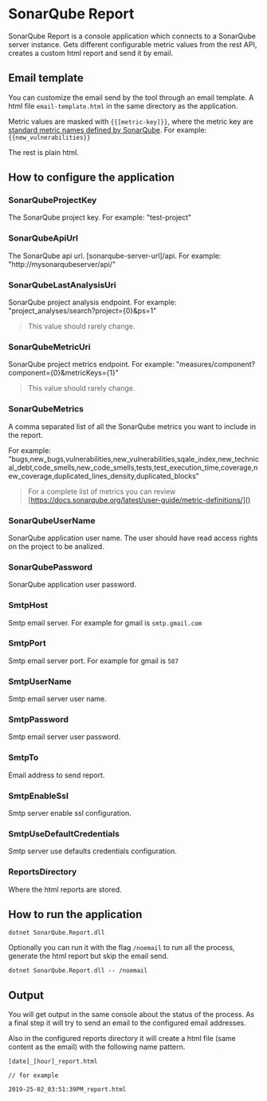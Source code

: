 # SonarQube Report

SonarQube Report is a console application which connects to a SonarQube server instance. Gets different configurable metric values from the rest API, creates a custom html report and send it by email.

## Email template

You can customize the email send by the tool through an email template. A html file `email-template.html` in the same directory as the application.

Metric values are masked with `{{[metric-key]}}`, where the metric key are [standard metric names defined by SonarQube]([https://docs.sonarqube.org/latest/user-guide/metric-definitions/]()). For example: `{{new_vulnerabilities}}`

The rest is plain html.

## How to configure the application

### SonarQubeProjectKey

The SonarQube project key. For example: "test-project"

### SonarQubeApiUrl

The SonarQube api url. [sonarqube-server-url]/api. For example: "http://mysonarqubeserver/api/"

### SonarQubeLastAnalysisUri

SonarQube project analysis endpoint. For example: 
"project_analyses/search?project={0}&ps=1"

> This value should rarely change.

### SonarQubeMetricUri

SonarQube project metrics endpoint. For example: 
"measures/component?component={0}&metricKeys={1}"

> This value should rarely change.

### SonarQubeMetrics

A comma separated list of all the SonarQube metrics you want to include in the report. 

For example: "bugs,new_bugs,vulnerabilities,new_vulnerabilities,sqale_index,new_technical_debt,code_smells,new_code_smells,tests,test_execution_time,coverage,new_coverage,duplicated_lines_density,duplicated_blocks"

> For a complete list of metrics you can review [https://docs.sonarqube.org/latest/user-guide/metric-definitions/]()

### SonarQubeUserName

SonarQube application user name. The user should have read access rights on the project to be analized.

### SonarQubePassword

SonarQube application user password.

### SmtpHost

Smtp email server. For example for gmail is `smtp.gmail.com`

### SmtpPort

Smtp email server port. For example for gmail is `587`

### SmtpUserName

Smtp email server user name.

### SmtpPassword

Smtp email server user password.

### SmtpTo

Email address to send report.

### SmtpEnableSsl

Smtp server enable ssl configuration.

### SmtpUseDefaultCredentials

Smtp server use defaults credentials configuration.

### ReportsDirectory

Where the html reports are stored.  

## How to run the application

    dotnet SonarQube.Report.dll

Optionally you can run it with the flag `/noemail` to run all the process, generate the html report but skip the email send.

    dotnet SonarQube.Report.dll -- /noemail

## Output

You will get output in the same console about the status of the process. As a final step it will try to send an email to the configured email addresses.

Also in the configured reports directory it will create a html file (same content as the email) with the following name pattern.

    [date]_[hour]_report.html

    // for example

    2019-25-02_03:51:39PM_report.html
